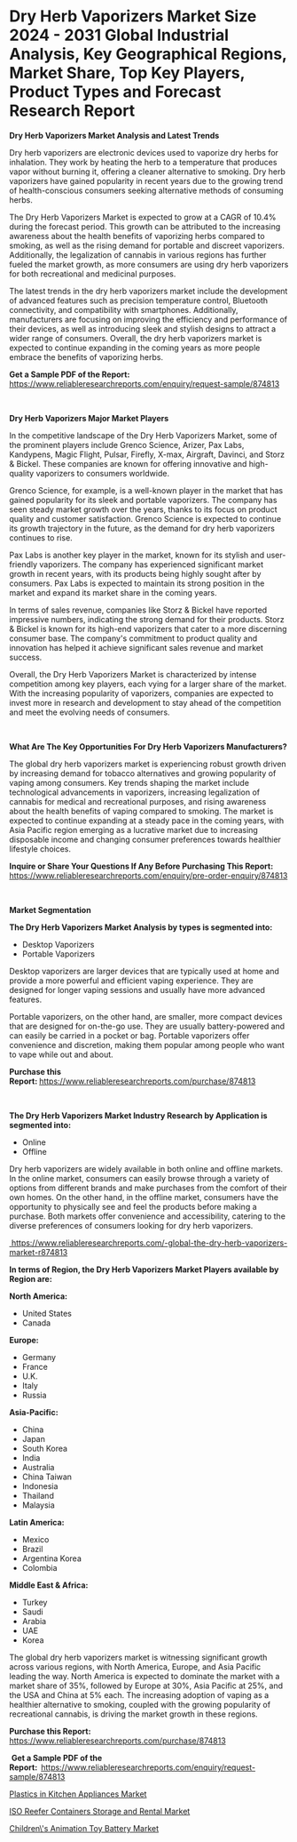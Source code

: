 <p><h1>Dry Herb Vaporizers Market Size 2024 - 2031 Global Industrial Analysis, Key Geographical Regions, Market Share, Top Key Players, Product Types and Forecast Research Report</h1></p><p><strong>Dry Herb Vaporizers Market Analysis and Latest Trends</strong></p>
<p><p>Dry herb vaporizers are electronic devices used to vaporize dry herbs for inhalation. They work by heating the herb to a temperature that produces vapor without burning it, offering a cleaner alternative to smoking. Dry herb vaporizers have gained popularity in recent years due to the growing trend of health-conscious consumers seeking alternative methods of consuming herbs.</p><p>The Dry Herb Vaporizers Market is expected to grow at a CAGR of 10.4% during the forecast period. This growth can be attributed to the increasing awareness about the health benefits of vaporizing herbs compared to smoking, as well as the rising demand for portable and discreet vaporizers. Additionally, the legalization of cannabis in various regions has further fueled the market growth, as more consumers are using dry herb vaporizers for both recreational and medicinal purposes.</p><p>The latest trends in the dry herb vaporizers market include the development of advanced features such as precision temperature control, Bluetooth connectivity, and compatibility with smartphones. Additionally, manufacturers are focusing on improving the efficiency and performance of their devices, as well as introducing sleek and stylish designs to attract a wider range of consumers. Overall, the dry herb vaporizers market is expected to continue expanding in the coming years as more people embrace the benefits of vaporizing herbs.</p></p>
<p><strong>Get a Sample PDF of the Report:&nbsp;</strong> <a href="https://www.reliableresearchreports.com/enquiry/request-sample/874813">https://www.reliableresearchreports.com/enquiry/request-sample/874813</a></p>
<p>&nbsp;</p>
<p><strong>Dry Herb Vaporizers Major Market Players</strong></p>
<p><p>In the competitive landscape of the Dry Herb Vaporizers Market, some of the prominent players include Grenco Science, Arizer, Pax Labs, Kandypens, Magic Flight, Pulsar, Firefly, X-max, Airgraft, Davinci, and Storz & Bickel. These companies are known for offering innovative and high-quality vaporizers to consumers worldwide.</p><p>Grenco Science, for example, is a well-known player in the market that has gained popularity for its sleek and portable vaporizers. The company has seen steady market growth over the years, thanks to its focus on product quality and customer satisfaction. Grenco Science is expected to continue its growth trajectory in the future, as the demand for dry herb vaporizers continues to rise.</p><p>Pax Labs is another key player in the market, known for its stylish and user-friendly vaporizers. The company has experienced significant market growth in recent years, with its products being highly sought after by consumers. Pax Labs is expected to maintain its strong position in the market and expand its market share in the coming years.</p><p>In terms of sales revenue, companies like Storz & Bickel have reported impressive numbers, indicating the strong demand for their products. Storz & Bickel is known for its high-end vaporizers that cater to a more discerning consumer base. The company's commitment to product quality and innovation has helped it achieve significant sales revenue and market success.</p><p>Overall, the Dry Herb Vaporizers Market is characterized by intense competition among key players, each vying for a larger share of the market. With the increasing popularity of vaporizers, companies are expected to invest more in research and development to stay ahead of the competition and meet the evolving needs of consumers.</p></p>
<p>&nbsp;</p>
<p><strong>What Are The Key Opportunities For Dry Herb Vaporizers Manufacturers?</strong></p>
<p><p>The global dry herb vaporizers market is experiencing robust growth driven by increasing demand for tobacco alternatives and growing popularity of vaping among consumers. Key trends shaping the market include technological advancements in vaporizers, increasing legalization of cannabis for medical and recreational purposes, and rising awareness about the health benefits of vaping compared to smoking. The market is expected to continue expanding at a steady pace in the coming years, with Asia Pacific region emerging as a lucrative market due to increasing disposable income and changing consumer preferences towards healthier lifestyle choices.</p></p>
<p><strong>Inquire or Share Your Questions If Any Before Purchasing This Report:</strong> <a href="https://www.reliableresearchreports.com/enquiry/pre-order-enquiry/874813">https://www.reliableresearchreports.com/enquiry/pre-order-enquiry/874813</a></p>
<p>&nbsp;</p>
<p><strong>Market Segmentation</strong></p>
<p><strong>The Dry Herb Vaporizers Market Analysis by types is segmented into:</strong></p>
<p><ul><li>Desktop Vaporizers</li><li>Portable Vaporizers</li></ul></p>
<p><p>Desktop vaporizers are larger devices that are typically used at home and provide a more powerful and efficient vaping experience. They are designed for longer vaping sessions and usually have more advanced features. </p><p>Portable vaporizers, on the other hand, are smaller, more compact devices that are designed for on-the-go use. They are usually battery-powered and can easily be carried in a pocket or bag. Portable vaporizers offer convenience and discretion, making them popular among people who want to vape while out and about.</p></p>
<p><strong>Purchase this Report:&nbsp;</strong><a href="https://www.reliableresearchreports.com/purchase/874813">https://www.reliableresearchreports.com/purchase/874813</a></p>
<p>&nbsp;</p>
<p><strong>The Dry Herb Vaporizers Market Industry Research by Application is segmented into:</strong></p>
<p><ul><li>Online</li><li>Offline</li></ul></p>
<p><p>Dry herb vaporizers are widely available in both online and offline markets. In the online market, consumers can easily browse through a variety of options from different brands and make purchases from the comfort of their own homes. On the other hand, in the offline market, consumers have the opportunity to physically see and feel the products before making a purchase. Both markets offer convenience and accessibility, catering to the diverse preferences of consumers looking for dry herb vaporizers.</p></p>
<p><a href="https://www.reliableresearchreports.com/-global-the-dry-herb-vaporizers-market-r874813">&nbsp;https://www.reliableresearchreports.com/-global-the-dry-herb-vaporizers-market-r874813</a></p>
<p><strong>In terms of Region, the Dry Herb Vaporizers Market Players available by Region are:</strong></p>
<p>
    <p> <strong> North America: </strong>
        <ul>
            <li>United States</li>
            <li>Canada</li>
        </ul>
        </p> 
    <p> <strong> Europe: </strong>
        <ul>
            <li>Germany</li>
            <li>France</li>
            <li>U.K.</li>
            <li>Italy</li>
            <li>Russia</li>
        </ul>
        </p> 
    <p> <strong> Asia-Pacific: </strong>
        <ul>
            <li>China</li>
            <li>Japan</li>
            <li>South Korea</li>
            <li>India</li>
            <li>Australia</li>
            <li>China Taiwan</li>
            <li>Indonesia</li>
            <li>Thailand</li>
            <li>Malaysia</li>
        </ul>
        </p> 
    <p> <strong> Latin America: </strong>
        <ul>
            <li>Mexico</li>
            <li>Brazil</li>
            <li>Argentina Korea</li>
            <li>Colombia</li>
        </ul>
        </p> 
    <p> <strong> Middle East & Africa: </strong>
        <ul>
            <li>Turkey</li>
            <li>Saudi</li>
            <li>Arabia</li>
            <li>UAE</li>
            <li>Korea</li>
        </ul>
    </p>
    </p>
<p><p>The global dry herb vaporizers market is witnessing significant growth across various regions, with North America, Europe, and Asia Pacific leading the way. North America is expected to dominate the market with a market share of 35%, followed by Europe at 30%, Asia Pacific at 25%, and the USA and China at 5% each. The increasing adoption of vaping as a healthier alternative to smoking, coupled with the growing popularity of recreational cannabis, is driving the market growth in these regions.</p></p>
<p><strong>Purchase this Report: </strong><a href="https://www.reliableresearchreports.com/purchase/874813">https://www.reliableresearchreports.com/purchase/874813</a></p>
<p>&nbsp;<strong>Get a Sample PDF of the Report:&nbsp;&nbsp;</strong><a href="https://www.reliableresearchreports.com/enquiry/request-sample/874813">https://www.reliableresearchreports.com/enquiry/request-sample/874813</a></p>
<p><strong></strong></p>
<p><p><a href="https://medium.com/@cyb3rpunksai/plastics-in-kitchen-appliances-market-size-share-analysis-growth-trends-forecast-2024-2031-05dfbf956c9e">Plastics in Kitchen Appliances Market</a></p><p><a href="https://medium.com/@gwendolynbruen/global-iso-reefer-containers-storage-and-rental-market-exploring-market-share-market-trends-and-20e0059c08bd">ISO Reefer Containers Storage and Rental Market</a></p><p><a href="https://medium.com/@omamuller/global-children-s-animation-toy-battery-market-focus-on-application-end-use-industry-type-cdc0525e25ef">Children\'s Animation Toy Battery Market</a></p></p>